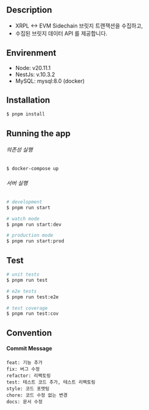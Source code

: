 ## Description

- XRPL <-> EVM Sidechain 브릿지 트랜잭션을 수집하고,
- 수집된 브릿지 데이터 API 를 제공합니다.

## Envirenment
- Node: v20.11.1
- NestJs: v.10.3.2
- MySQL: mysql:8.0 (docker)

## Installation

```bash
$ pnpm install
```

## Running the app
###### 의존성 실행
```bash
$ docker-compose up
````
###### 서버 실행
```bash
# development
$ pnpm run start

# watch mode
$ pnpm run start:dev

# production mode
$ pnpm run start:prod
```

## Test

```bash
# unit tests
$ pnpm run test

# e2e tests
$ pnpm run test:e2e

# test coverage
$ pnpm run test:cov
```

## Convention
#### Commit Message
```
feat: 기능 추가
fix: 버그 수정
refactor: 리팩토링
test: 테스트 코드 추가, 테스트 리팩토링
style: 코드 포맷팅
chore: 코드 수정 없는 변경
docs: 문서 수정
```
